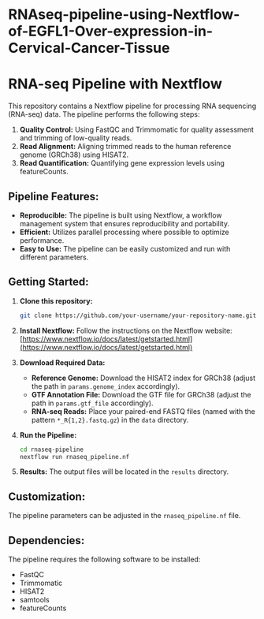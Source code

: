 # RNAseq-pipeline-using-Nextflow-of-EGFL1-Over-expression-in-Cervical-Cancer-Tissue
# RNA-seq Pipeline with Nextflow

This repository contains a Nextflow pipeline for processing RNA sequencing (RNA-seq) data. The pipeline performs the following steps:

1. **Quality Control:** Using FastQC and Trimmomatic for quality assessment and trimming of low-quality reads.
2. **Read Alignment:** Aligning trimmed reads to the human reference genome (GRCh38) using HISAT2.
3. **Read Quantification:** Quantifying gene expression levels using featureCounts.

## Pipeline Features:

- **Reproducible:** The pipeline is built using Nextflow, a workflow management system that ensures reproducibility and portability.
- **Efficient:** Utilizes parallel processing where possible to optimize performance.
- **Easy to Use:**  The pipeline can be easily customized and run with different parameters.

## Getting Started:

1. **Clone this repository:**
   ```bash
   git clone https://github.com/your-username/your-repository-name.git
   ```
2. **Install Nextflow:**
   Follow the instructions on the Nextflow website: [https://www.nextflow.io/docs/latest/getstarted.html](https://www.nextflow.io/docs/latest/getstarted.html)

3. **Download Required Data:**
   - **Reference Genome:** Download the HISAT2 index for GRCh38 (adjust the path in `params.genome_index` accordingly).
   - **GTF Annotation File:** Download the GTF file for GRCh38 (adjust the path in `params.gtf_file` accordingly).
   - **RNA-seq Reads:** Place your paired-end FASTQ files (named with the pattern `*_R{1,2}.fastq.gz`) in the `data` directory.

4. **Run the Pipeline:**
   ```bash
   cd rnaseq-pipeline
   nextflow run rnaseq_pipeline.nf
   ```

5. **Results:** The output files will be located in the `results` directory.

## Customization:

The pipeline parameters can be adjusted in the `rnaseq_pipeline.nf` file.  

## Dependencies:

The pipeline requires the following software to be installed:

- FastQC
- Trimmomatic
- HISAT2
- samtools
- featureCounts

